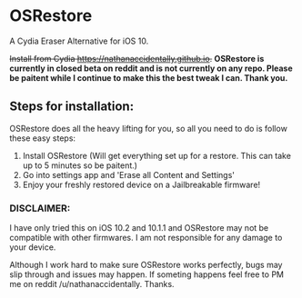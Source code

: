 # OSRestore
A Cydia Eraser Alternative for iOS 10.

~~Install from Cydia https://nathanaccidentally.github.io.~~ **OSRestore is currently in closed beta on reddit and is not currently on any repo. Please be paitent while I continue to make this the best tweak I can. Thank you.**

## Steps for installation:
OSRestore does all the heavy lifting for you, so all you need to do is follow these easy steps:

1. Install OSRestore (Will get everything set up for a restore. This can take up to 5 minutes so be paitent.)
2. Go into settings app and 'Erase all Content and Settings'
3. Enjoy your freshly restored device on a Jailbreakable firmware!

### DISCLAIMER:

I have only tried this on iOS 10.2 and 10.1.1 and OSRestore may not be compatible with other firmwares. I am not responsible for any damage to your device.

Although I work hard to make sure OSRestore works perfectly, bugs may slip through and issues may happen. If someting happens feel free to PM me on reddit /u/nathanaccidentally. Thanks.
